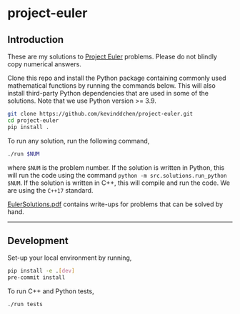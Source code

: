 # project-euler

## Introduction

These are my solutions to [Project Euler](https://projecteuler.net/) problems.
Please do not blindly copy numerical answers.

Clone this repo and install the Python package containing commonly used mathematical functions by running the commands below.
This will also install third-party Python dependencies that are used in some of the solutions.
Note that we use Python version >= 3.9.

```bash
git clone https://github.com/kevinddchen/project-euler.git
cd project-euler
pip install .
```

To run any solution, run the following command,

```bash
./run $NUM
```

where `$NUM` is the problem number.
If the solution is written in Python, this will run the code using the command `python -m src.solutions.run_python $NUM`.
If the solution is written in C++, this will compile and run the code.
We are using the `C++17` standard.

[EulerSolutions.pdf](docs/EulerSolutions.pdf) contains write-ups for problems that can be solved by hand.

---

## Development

Set-up your local environment by running,
```bash
pip install -e .[dev]
pre-commit install
```

To run C++ and Python tests,
```bash
./run tests
```
